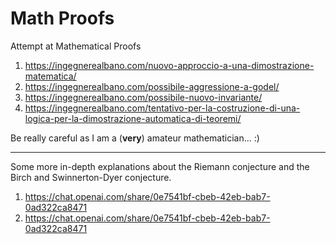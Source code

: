 # Math Proofs
Attempt at Mathematical Proofs

1) https://ingegnerealbano.com/nuovo-approccio-a-una-dimostrazione-matematica/
2) https://ingegnerealbano.com/possibile-aggressione-a-godel/
3) https://ingegnerealbano.com/possibile-nuovo-invariante/
4) https://ingegnerealbano.com/tentativo-per-la-costruzione-di-una-logica-per-la-dimostrazione-automatica-di-teoremi/

Be really careful as I am a (**very**) amateur mathematician... :)

---

Some more in-depth explanations about the Riemann conjecture and the Birch and Swinnerton-Dyer conjecture.

1) https://chat.openai.com/share/0e7541bf-cbeb-42eb-bab7-0ad322ca8471
2) https://chat.openai.com/share/0e7541bf-cbeb-42eb-bab7-0ad322ca8471
